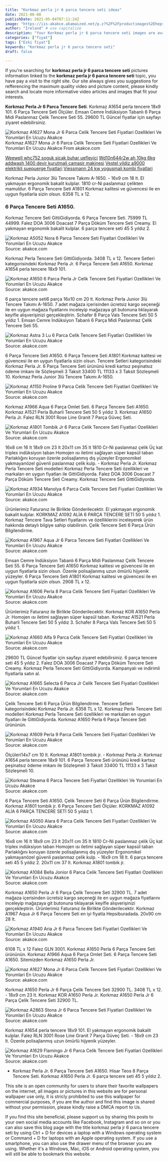 ```yaml
---
title: "Korkmaz perla jr 6 parca tencere seti ideas"
date: 2021-06-08
publishDate: 2021-05-04T07:11:24Z
image: "https://iis-akakce.akamaized.net/p.z?%2F%2Fproductimages%2Ehepsiburada%2Enet%2Fs%2F56%2F600%2F11265153630258%2Ejpg"
author: "Ireland" # use capitalize
description: "Your Korkmaz perla jr 6 parca tencere seti images are available. Korkmaz perla jr 6 parca tencere seti are a topic that is being searched for and liked by netizens today. You can Download the Korkmaz perla jr 6 parca tencere seti files here. Download all royalty-free photos and vectors."
categories: ["fiyat"]
tags: ["Eski fiyat"]
keywords: "Korkmaz perla jr 6 parca tencere seti"
draft: false

---
```


If you're searching for **korkmaz perla jr 6 parca tencere seti** pictures information linked to the **korkmaz perla jr 6 parca tencere seti** topic, you have pay a visit to the right  site.  Our site always  gives you  suggestions  for refferencing  the maximum  quality video and picture  content, please kindly search and locate more informative video articles and images  that fit your interests.

**Korkmaz Perla Jr 6 Parca Tencere Seti**. Korkmaz A1654 perla tencere 18x9 101. 6 Parça Tencere Seti Ölçüler. Emsan Cemre İndüksiyon Tabanlı 6 Parça Midi Paslanmaz Çelik Tencere Seti 55. 29600 TL Güncel fiyatlar için sayfayı ziyaret edebilirsiniz.

![Korkmaz A1627 Mona Jr 6 Parca Celik Tencere Seti Fiyatlari Ozellikleri Ve Yorumlari En Ucuzu Akakce](https://cdn.akakce.com/korkmaz/korkmaz-a1627-mona-jr-6-parca-celik-seti-z.jpg "Korkmaz A1627 Mona Jr 6 Parca Celik Tencere Seti Fiyatlari Ozellikleri Ve Yorumlari En Ucuzu Akakce")
Korkmaz A1627 Mona Jr 6 Parca Celik Tencere Seti Fiyatlari Ozellikleri Ve Yorumlari En Ucuzu Akakce From akakce.com

[Weewell whc752 soguk sicak buhar uefleyici](/weewell-whc752-soguk-sicak-buhar-uefleyici/)
[Wd10n644r2w ah 10kg 6kg addwash 1400 devir kurutmali camasir makinesi](/wd10n644r2w-ah-10kg-6kg-addwash-1400-devir-kurutmali-camasir-makinesi/)
[Vestel yildiz a9000 elektrikli suepuerge fiyatlari](/vestel-yildiz-a9000-elektrikli-suepuerge-fiyatlari/)
[Viessmann 24 kw yogusmali kombi fiyatlari](/viessmann-24-kw-yogusmali-kombi-fiyatlari/)

Korkmaz Perla Junior 3lü Tencere Takımı A-1650. - 16x9 cm 18 lt. El yakmayan ergonomik bakalit kulplar. 1810 cr-Ni paslanmaz çelikten mamuldur. 6 Parça Tencere Seti A1801 Korkmaz kalitesi ve güvencesi ile en uygun fiyatlarla sizin olsun. 6358 TL x 12.

### 6 Parça Tencere Seti A1650.

Korkmaz Tencere Seti GittiGidiyorda. 6 Parça Tencere Seti. 75999 TL 44999. Falez DOA 3006 Doacast 7 Parça Döküm Tencere Seti Creamy. El yakmayan ergonomik bakalit kulplar. 6 parça tencere seti 45 5 yıldız 2.


![Korkmaz A5052 Nora 6 Parca Tencere Seti Fiyatlari Ozellikleri Ve Yorumlari En Ucuzu Akakce](https://cdn.akakce.com/korkmaz/korkmaz-a5052-nora-6-parca-seti-z.jpg "Korkmaz A5052 Nora 6 Parca Tencere Seti Fiyatlari Ozellikleri Ve Yorumlari En Ucuzu Akakce")
Source: akakce.com

Korkmaz Perla Tencere Seti GittiGidiyorda. 3408 TL x 12. Tencere Setleri kategorisindeki Korkmaz Perla Jr. 6 Parça Tencere Seti A1650. Korkmaz A1654 perla tencere 18x9 101.

![Korkmaz A1650 6 Parca Perla Jr Celik Tencere Seti Fiyatlari Ozellikleri Ve Yorumlari En Ucuzu Akakce](https://cdn.akakce.com/korkmaz/korkmaz-a1650-6-parca-perla-jr-celik-seti-x.jpg "Korkmaz A1650 6 Parca Perla Jr Celik Tencere Seti Fiyatlari Ozellikleri Ve Yorumlari En Ucuzu Akakce")
Source: akakce.com

6 parça tencere seti6 parça 16x10 cm 20 lt. Korkmaz Perla Junior 3lü Tencere Takımı A-1650. 7 adet mağaza içerisinden ücretsiz kargo seçeneği ile en uygun mağaza fiyatlarını inceleyip mağazaya git butonuna tıklayarak keyifle alışverişinizi gerçekleştirin. Schafer 8 Parça Vals Tencere Seti 50 5 yıldız 1. Emsan Cemre İndüksiyon Tabanlı 6 Parça Midi Paslanmaz Çelik Tencere Seti 55.

![Korkmaz Astra 3 Lu 6 Parca Celik Tencere Seti Fiyatlari Ozellikleri Ve Yorumlari En Ucuzu Akakce](https://cdn.akakce.com/korkmaz/korkmaz-astra-3-lu-6-parca-celik-seti-z.jpg "Korkmaz Astra 3 Lu 6 Parca Celik Tencere Seti Fiyatlari Ozellikleri Ve Yorumlari En Ucuzu Akakce")
Source: akakce.com

6 Parça Tencere Seti A1650. 6 Parça Tencere Seti A1801 Korkmaz kalitesi ve güvencesi ile en uygun fiyatlarla sizin olsun. Tencere Setleri kategorisindeki Korkmaz Perla Jr. 6 Parça Tencere Seti ürününü kredi kartsız peşinatsız ödeme imkanı ile Sözleşmeli 3 Taksit 33400 TL 11133 x 3 Taksit Sözleşmeli 10. Korkmaz Perla Junior 3lü Tencere Takımı A-1650.

![Korkmaz A1150 Proline 9 Parca Celik Tencere Seti Fiyatlari Ozellikleri Ve Yorumlari En Ucuzu Akakce](https://cdn.akakce.com/korkmaz/korkmaz-a1150-proline-9-parca-celik-seti-z.jpg "Korkmaz A1150 Proline 9 Parca Celik Tencere Seti Fiyatlari Ozellikleri Ve Yorumlari En Ucuzu Akakce")
Source: akakce.com

Korkmaz A1966 Aqua 6 Parça Omlet Seti. 6 Parça Tencere Seti A1650. Korkmaz A1521 Perla Buharli Tencere Seti 50 5 yıldız 3. Korkmaz A1650 Perla Jr. Falez RLN 3001 Rose Line Granit 7 Parça Güveç Seti.

![Korkmaz A1801 Tombik Jr 6 Parca Celik Tencere Seti Fiyatlari Ozellikleri Ve Yorumlari En Ucuzu Akakce](https://cdn.akakce.com/korkmaz/korkmaz-a1801-tombik-jr-6-parca-celik-seti-z.jpg "Korkmaz A1801 Tombik Jr 6 Parca Celik Tencere Seti Fiyatlari Ozellikleri Ve Yorumlari En Ucuzu Akakce")
Source: akakce.com

16x8 cm 16 lt 18x9 cm 23 lt 20x11 cm 35 lt 1810 Cr-Ni paslanmaz çelik Üç kat triplex indüksiyon taban Homojen ısı iletimi sağlayan süper kapsül taban Parlaklığını koruyan özenle polisajlanmış dış yüzeyler Ergonomikel yakmayanözel güvenli paslanmaz çelik kulp. - Korkmaz Perla Jr. Korkmaz Perla Tencere Seti modelleri Korkmaz Perla Tencere Seti özellikleri ve markaları en uygun fiyatları ile GittiGidiyorda. Falez DOA 3006 Doacast 7 Parça Döküm Tencere Seti Creamy. Korkmaz Tencere Seti GittiGidiyorda.

![Korkmaz A1934 Manolya 6 Parca Celik Tencere Seti Fiyatlari Ozellikleri Ve Yorumlari En Ucuzu Akakce](https://cdn.akakce.com/korkmaz/korkmaz-a1934-manolya-6-parca-celik-seti-z.jpg "Korkmaz A1934 Manolya 6 Parca Celik Tencere Seti Fiyatlari Ozellikleri Ve Yorumlari En Ucuzu Akakce")
Source: akakce.com

Ürünlerimiz Faturanız ile Birlikte Gönderilecektir. El yakmayan ergonomik bakalit kulplar. KORKMAZ A1092 ALİA 6 PARÇA TENCERE SETİ 50 5 yıldız 1. Korkmaz Tencere Tava Setleri fiyatlarını ve özelliklerini inceleyerek ürün hakkında detaylı bilgiye sahip olabilirsin. Çelik Tencere Seti 6 Parça Ürün Bilgilendirme.

![Korkmaz A1967 Aqua Jr 6 Parca Tencere Seti Fiyatlari Ozellikleri Ve Yorumlari En Ucuzu Akakce](https://cdn.akakce.com/korkmaz/korkmaz-a1967-aqua-jr-6-parca-seti-z.jpg "Korkmaz A1967 Aqua Jr 6 Parca Tencere Seti Fiyatlari Ozellikleri Ve Yorumlari En Ucuzu Akakce")
Source: akakce.com

Emsan Cemre İndüksiyon Tabanlı 6 Parça Midi Paslanmaz Çelik Tencere Seti 55. 6 Parça Tencere Seti A1650 Korkmaz kalitesi ve güvencesi ile en uygun fiyatlarla sizin olsun. Özenle polisajlanmış uzun ömürlü hijyenik yüzeyler. 6 Parça Tencere Seti A1801 Korkmaz kalitesi ve güvencesi ile en uygun fiyatlarla sizin olsun. 2908 TL x 12.

![Korkmaz A1606 Perla 8 Parca Celik Tencere Seti Fiyatlari Ozellikleri Ve Yorumlari En Ucuzu Akakce](https://cdn.akakce.com/korkmaz/korkmaz-a1606-perla-8-parca-celik-seti-z.jpg "Korkmaz A1606 Perla 8 Parca Celik Tencere Seti Fiyatlari Ozellikleri Ve Yorumlari En Ucuzu Akakce")
Source: akakce.com

Ürünlerimiz Faturanız ile Birlikte Gönderilecektir. Korkmaz KOR A1650 Perla Jr. Homojen ısı iletimi sağlayan süper kapsül taban. Korkmaz A1521 Perla Buharli Tencere Seti 50 5 yıldız 3. Schafer 8 Parça Vals Tencere Seti 50 5 yıldız 1.

![Korkmaz A1660 Alfa 9 Parca Celik Tencere Seti Fiyatlari Ozellikleri Ve Yorumlari En Ucuzu Akakce](https://cdn.akakce.com/korkmaz/korkmaz-a1660-alfa-9-parca-celik-seti-z.jpg "Korkmaz A1660 Alfa 9 Parca Celik Tencere Seti Fiyatlari Ozellikleri Ve Yorumlari En Ucuzu Akakce")
Source: akakce.com

29600 TL Güncel fiyatlar için sayfayı ziyaret edebilirsiniz. 6 parça tencere seti 45 5 yıldız 2. Falez DOA 3006 Doacast 7 Parça Döküm Tencere Seti Creamy. Korkmaz Perla Tencere Seti GittiGidiyorda. Kampanyalı ve indirimli fiyatlarla satın al.

![Korkmaz A1665 Selecta 6 Parca Jr Celik Tencere Seti Fiyatlari Ozellikleri Ve Yorumlari En Ucuzu Akakce](https://cdn.akakce.com/korkmaz/korkmaz-a1665-selecta-6-parca-jr-celik-seti-z.jpg "Korkmaz A1665 Selecta 6 Parca Jr Celik Tencere Seti Fiyatlari Ozellikleri Ve Yorumlari En Ucuzu Akakce")
Source: akakce.com

Çelik Tencere Seti 6 Parça Ürün Bilgilendirme. Tencere Setleri kategorisindeki Korkmaz Perla Jr. 6358 TL x 12. Korkmaz Perla Tencere Seti modelleri Korkmaz Perla Tencere Seti özellikleri ve markaları en uygun fiyatları ile GittiGidiyorda. Korkmaz A1650 Perla 6 Parça Tencere Seti ürününün.

![Korkmaz A1609 Perla 9 Parca Celik Tencere Seti Fiyatlari Ozellikleri Ve Yorumlari En Ucuzu Akakce](https://cdn.akakce.com/korkmaz/korkmaz-a1609-perla-9-parca-celik-seti-z.jpg "Korkmaz A1609 Perla 9 Parca Celik Tencere Seti Fiyatlari Ozellikleri Ve Yorumlari En Ucuzu Akakce")
Source: akakce.com

Ölçüleri14x7 cm 10 lt. Korkmaz A1801 tombik jr. - Korkmaz Perla Jr. Korkmaz A1654 perla tencere 18x9 101. 6 Parça Tencere Seti ürününü kredi kartsız peşinatsız ödeme imkanı ile Sözleşmeli 3 Taksit 33400 TL 11133 x 3 Taksit Sözleşmeli 10.

![Korkmaz Steama 6 Parca Tencere Seti Fiyatlari Ozellikleri Ve Yorumlari En Ucuzu Akakce](https://iis-akakce.akamaized.net/p.z?%2F%2Fwww%2Ekorkmazstore%2Ecom%2Etr%2Fkorkmaz%2Dsteama%2D6%2Dparca%2Dtencere%2Dseti%2Da1999%2D1%2Dwebe%2Dozel%2D9022%2D83%2DB%2Ejpg "Korkmaz Steama 6 Parca Tencere Seti Fiyatlari Ozellikleri Ve Yorumlari En Ucuzu Akakce")
Source: akakce.com

6 Parça Tencere Seti A1650. Çelik Tencere Seti 6 Parça Ürün Bilgilendirme. Korkmaz A1801 tombik jr. 6 Parça Tencere Seti Ölçüler. KORKMAZ A1092 ALİA 6 PARÇA TENCERE SETİ 50 5 yıldız 1.

![Korkmaz A5050 Alara 6 Parca Celik Tencere Seti Fiyatlari Ozellikleri Ve Yorumlari En Ucuzu Akakce](https://cdn.akakce.com/korkmaz/korkmaz-a5050-alara-6-parca-celik-seti-z.jpg "Korkmaz A5050 Alara 6 Parca Celik Tencere Seti Fiyatlari Ozellikleri Ve Yorumlari En Ucuzu Akakce")
Source: akakce.com

16x8 cm 16 lt 18x9 cm 23 lt 20x11 cm 35 lt 1810 Cr-Ni paslanmaz çelik Üç kat triplex indüksiyon taban Homojen ısı iletimi sağlayan süper kapsül taban Parlaklığını koruyan özenle polisajlanmış dış yüzeyler Ergonomikel yakmayanözel güvenli paslanmaz çelik kulp. - 16x9 cm 18 lt. 6 parça tencere seti 45 5 yıldız 2. 20x11 cm 37 lt. Korkmaz A1801 tombik jr.

![Korkmaz A1084 Bella Jonior 6 Parca Celik Tencere Seti Fiyatlari Ozellikleri Ve Yorumlari En Ucuzu Akakce](https://cdn.akakce.com/korkmaz/korkmaz-a1084-bella-jonior-6-parca-celik-seti-z.jpg "Korkmaz A1084 Bella Jonior 6 Parca Celik Tencere Seti Fiyatlari Ozellikleri Ve Yorumlari En Ucuzu Akakce")
Source: akakce.com

Korkmaz A1650 Perla Jr 6 Parça Çelik Tencere Seti 32900 TL. 7 adet mağaza içerisinden ücretsiz kargo seçeneği ile en uygun mağaza fiyatlarını inceleyip mağazaya git butonuna tıklayarak keyifle alışverişinizi gerçekleştirin. Ürünlerimiz Faturanız ile Birlikte Gönderilecektir. Korkmaz A1967 Aqua Jr 6 Parça Tencere Seti en iyi fiyatla Hepsiburadada. 20x90 cm 28 lt.

![Korkmaz A1940 Aria Jr 6 Parca Tencere Seti Fiyatlari Ozellikleri Ve Yorumlari En Ucuzu Akakce](https://cdn.akakce.com/korkmaz/korkmaz-a1940-aria-jr-6-parca-seti-z.jpg "Korkmaz A1940 Aria Jr 6 Parca Tencere Seti Fiyatlari Ozellikleri Ve Yorumlari En Ucuzu Akakce")
Source: akakce.com

6108 TL x 12 Falez GLN 3001. Korkmaz A1650 Perla 6 Parça Tencere Seti ürününün. Korkmaz A1966 Aqua 6 Parça Omlet Seti. 6 Parça Tencere Seti A1650. Sitemizden Korkmaz A1650 Perla Jr.

![Korkmaz A1627 Mona Jr 6 Parca Celik Tencere Seti Fiyatlari Ozellikleri Ve Yorumlari En Ucuzu Akakce](https://cdn.akakce.com/korkmaz/korkmaz-a1627-mona-jr-6-parca-celik-seti-z.jpg "Korkmaz A1627 Mona Jr 6 Parca Celik Tencere Seti Fiyatlari Ozellikleri Ve Yorumlari En Ucuzu Akakce")
Source: akakce.com

Korkmaz A1650 Perla Jr 6 Parça Çelik Tencere Seti 32900 TL. 3408 TL x 12. - 18x9 cm 23 lt. Korkmaz KOR A1650 Perla Jr. Korkmaz A1650 Perla Jr 6 Parça Çelik Tencere Seti 32900 TL.

![Korkmaz A2863 Stona Jr 6 Parca Tencere Seti Fiyatlari Ozellikleri Ve Yorumlari En Ucuzu Akakce](https://cdn.akakce.com/korkmaz/korkmaz-a2863-stona-jr-6-parca-seti-z.jpg "Korkmaz A2863 Stona Jr 6 Parca Tencere Seti Fiyatlari Ozellikleri Ve Yorumlari En Ucuzu Akakce")
Source: akakce.com

Korkmaz A1654 perla tencere 18x9 101. El yakmayan ergonomik bakalit kulplar. Falez RLN 3001 Rose Line Granit 7 Parça Güveç Seti. - 18x9 cm 23 lt. Özenle polisajlanmış uzun ömürlü hijyenik yüzeyler.

![Korkmaz A1629 Flamingo Jr 6 Parca Celik Tencere Seti Fiyatlari Ozellikleri Ve Yorumlari En Ucuzu Akakce](https://iis-akakce.akamaized.net/p.z?%2F%2Fproductimages%2Ehepsiburada%2Enet%2Fs%2F56%2F600%2F11265153630258%2Ejpg "Korkmaz A1629 Flamingo Jr 6 Parca Celik Tencere Seti Fiyatlari Ozellikleri Ve Yorumlari En Ucuzu Akakce")
Source: akakce.com

- Korkmaz Perla Jr. 6 Parça Tencere Seti A1650. Hisar Teos 8 Parça Tencere Seti. Korkmaz A1650 Perla Jr. 6 parça tencere seti 45 5 yıldız 2.

This site is an open community for users to share their favorite wallpapers on the internet, all images or pictures in this website are for personal wallpaper use only, it is stricly prohibited to use this wallpaper for commercial purposes, if you are the author and find this image is shared without your permission, please kindly raise a DMCA report to Us.

If you find this site beneficial, please support us by sharing this posts to your own social media accounts like Facebook, Instagram and so on or you can also save this blog page with the title korkmaz perla jr 6 parca tencere seti by using Ctrl + D for devices a laptop with a Windows operating system or Command + D for laptops with an Apple operating system. If you use a smartphone, you can also use the drawer menu of the browser you are using. Whether it's a Windows, Mac, iOS or Android operating system, you will still be able to bookmark this website.

